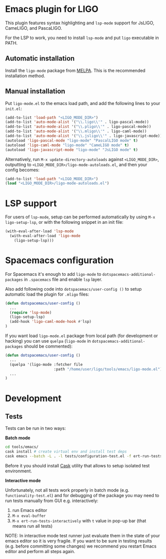 # Emacs plugin for LIGO

This plugin features syntax highlighting and `lsp-mode` support for JsLIGO, CameLIGO, and PascaLIGO.

For the LSP to work, you need to install `lsp-mode` and put `ligo` executable in PATH.

## Automatic installation

Install the `ligo-mode` package from [MELPA](https://melpa.org). This is the recommended installation method.

## Manual installation

Put `ligo-mode.el` to the emacs load path, and add the following lines to your `init.el`:

```lisp
(add-to-list 'load-path "<LIGO_MODE_DIR>")
(add-to-list 'auto-mode-alist '("\\.ligo\\'" . ligo-pascal-mode))
(add-to-list 'auto-mode-alist '("\\.pligo\\'" . ligo-pascal-mode))
(add-to-list 'auto-mode-alist '("\\.mligo\\'" . ligo-caml-mode))
(add-to-list 'auto-mode-alist '("\\.jsligo\\'" . ligo-javascript-mode))
(autoload 'ligo-pascal-mode "ligo-mode" "PascalLIGO mode" t)
(autoload 'ligo-caml-mode "ligo-mode" "CameLIGO mode" t)
(autoload 'ligo-javascript-mode "ligo-mode" "JsLIGO mode" t)
```

Alternatively, run `M-x update-directory-autoloads` against `<LIGO_MODE_DIR>`, outputting to `<LIGO_MODE_DIR>/ligo-mode-autoloads.el`, and then your config becomes:
```lisp
(add-to-list 'load-path "<LIGO_MODE_DIR>")
(load "<LIGO_MODE_DIR>/ligo-mode-autoloads.el")
```

# LSP support

For users of `lsp-mode`, setup can be performed automatically by using
`M-x ligo-setup-lsp`, or with the following snippet in an init file:

```lisp
(with-eval-after-load 'lsp-mode
  (with-eval-after-load 'ligo-mode
    (ligo-setup-lsp)))
```

# Spacemacs configuration

For Spacemacs it's enough to add `ligo-mode` to `dotspacemacs-additional-packages` in `.spacemacs` file and enable `lsp` layer.

Also add following code into `dotspacemacs/user-config ()` to setup automatic load the plugin for `.mligo` files:
```lisp
(defun dotspacemacs/user-config ()
  ...
  (require 'lsp-mode)
  (ligo-setup-lsp)
  (add-hook 'ligo-caml-mode-hook #'lsp)
)
```

If you want load `ligo-mode.el` package from local path (for development or hacking) you can use `quelpa` (`ligo-mode` in `dotspacemacs-additional-packages` should be commented):

```lisp
(defun dotspacemacs/user-config ()
  ...
  (quelpa '(ligo-mode :fetcher file
                      :path "/home/user/ligo/tools/emacs/ligo-mode.el"))
  ...
)
```

# Development

## Tests

Tests can be run in two ways:

**Batch mode**
```bash
cd tools/emacs/
cask install # create virtual env and install test deps
cask emacs --batch -L . -l tests/configuration-test.el -f ert-run-tests-batch-and-exit
```
Before it you should install [Cask](https://github.com/cask/cask/) utility that allows to setup isolated test environment.

**Interactive mode**

Unfortunately, not all tests work properly in batch mode (e.g. `functionality-test.el`) and for debugging of the package you may need to run tests manually from GUI e.g. interactively:

1. run Emacs editor
2. `M-x eval-buffer`
3. `M-x ert-run-tests-interactively` with `t` value in pop-up bar (that means run all tests)

NOTE: In interactive mode test runner just evaluate them in the state of your emacs editor so it is very fragile. If you want to be sure in testing results (e.g. before committing some changes) we recommend you restart Emacs editor and perform all steps again.
